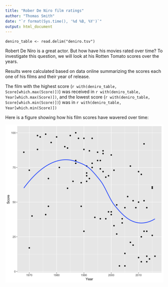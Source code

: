 ```yaml
---
title: "Rober De Niro film ratings"
author: "Thomas Smith"
date: "`r format(Sys.time(), '%d %B, %Y')`"
output: html_document
---
```


```{r load deniro_dat}
deniro_table <- read.delim("deniro.tsv")
```

Robert De Niro is a great actor. But how have his movies rated over time? To investigate this question, we will look at his Rotten Tomato scores over the years. 

Results were calculated based on data online summarizing the scores each one of his films and their year of release.

The film with the highest score (`r with(deniro_table, Score[which.max(Score)])`) was received in `r with(deniro_table, Year[which.max(Score)])`, and the lowest score (`r with(deniro_table, Score[which.min(Score)])`) was in `r with(deniro_table, Year[which.min(Score)])`

Here is a figure showing how his film scores have wavered over time:

![*Fig. 1* A scatter plot of Robert De Niro's film ratings](deniro.png)
